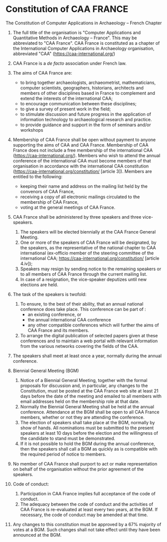 # Constitution of CAA FRANCE

The Constitution of Computer Applications in Archaeology – French Chapter

1. The full title of the organisation is "Computer Applications and Quantitative Methods in Archaeology – France". This may be abbreviated to "CAA France". CAA France is constituted as a chapter of the International Computer Applications in Archaeology organisation, abbreviated "CAA" (https://caa-international.org/)

1. CAA France is a *de facto* association under French law.

1. The aims of CAA France are:
    * to bring together archaeologists, archaeometrist, mathematicians, computer scientists, geographers, historians, architects and members of other disciplines based in France to complement and extend the interests of the international CAA;
    * to encourage communication between these disciplines;
    * to give a survey of present work in the field;
    * to stimulate discussion and future progress in the application of information technology to archaeological research and practice.
    * to provide guidance and support in the form of seminars and/or workshops 

1. Membership of CAA France shall be open without payment to anyone supporting the aims of CAA and CAA France. Membership of CAA France does not include a free membership of the international CAA (https://caa-international.org/). Members who wish to attend the annual conference of the international CAA must become members of that organisation in accordance with the international CAA constitution (https://caa-international.org/constitution/ [article 3]). 
Members are entitled to the following:
    * keeping their name and address on the mailing list held by the convenors of CAA France,
    * receiving a copy of all electronic mailings circulated to the membership of CAA France,
    * voting at the general meetings of CAA France.

1. CAA France shall be administered by three speakers and three vice-speakers.
    1. The speakers will be elected biennially at the CAA France General Meeting.
    1. One or more of the speakers of CAA France will be designated, by the speakers, as the representative of the national chapter to CAA international (ex-officio member of the steering committee of the international CAA; https://caa-international.org/constitution/ [article 4.iv]);
    1. Speakers may resign by sending notice to the remaining speakers or to all members of CAA France through the current mailing list.
    1. In case of a resignation, the vice-speaker deputizes until new elections are held.

1. The task of the speakers is twofold:
    1. To ensure, to the best of their ability, that an annual national conference does take place. This conference can be part of :
        * an existing conference, or 
        * the annual international CAA conference 
        * any other compatible conferences which will further the aims of CAA France and its members.
    1. To arrange the digital publication of selected papers given at these conferences and to maintain a web portal with relevant information from the various networks covering the fields of the CAA.

1. The speakers shall meet at least once a year, normally during the annual conference.

1. Biennial General Meeting (BGM)
    1. Notice of a Biennial General Meeting, together with the formal proposals for discussion and, in particular, any changes to the Constitution, must be posted at the CAA France web site at least 21 days before the date of the meeting and emailed to all members with email addresses held on the membership role at that date.
    1. Normally the Biennial General Meeting shall be held at the annual conference. Attendance at the BGM shall be open to all CAA France members, whether or not they are attending the conference. 
    1. The election of speakers shall take place at the BGM, normally by show of hands. All nominations must be submitted to the present speakers at least 10 days before the election and the willingness of the candidate to stand must be demonstrated.
    1. If it is not possible to hold the BGM during the annual conference, then the speakers shall call a BGM as quickly as is compatible with the required period of notice to members.

1. No member of CAA France shall purport to act or make representation on behalf of the organisation without the prior agreement of the speakers.
  
1. Code of conduct:
    1. Participation in CAA France implies full acceptance of the code of conduct.
    1. The adequacy between the code of conduct and the activities of CAA France is re-evaluated at least every two years, at the BGM. If necessary, the code of conduct may be amended at that time.

1. Any changes to this constitution must be approved by a 67% majority of votes at a BGM. Such changes shall not take effect until they have been announced at the BGM.


